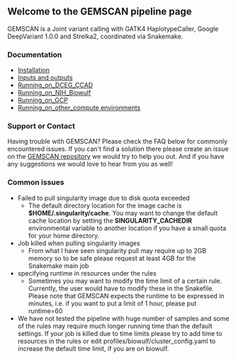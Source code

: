 ## Welcome to the GEMSCAN pipeline page

GEMSCAN is a Joint variant calling with GATK4 HaplotypeCaller, Google DeepVariant 1.0.0 and Strelka2, coordinated via Snakemake.

### Documentation

- [Installation](Installation.md)
- [Inputs and outputs](inputs_and_outputs.md)
- [Running_on_DCEG_CCAD](ccad.md)
- [Running_on_NIH_Biowulf](biowulf.md)
- [Running_on_GCP](gcp.md)
- [Running_on_other_compute environments](other_compute_environments.md)

### Support or Contact

Having trouble with GEMSCAN? Please check the FAQ below for commonly encountered issues. If you can't find a solution there please create an issue on the [GEMSCAN repository](https://github.com/NCI-CGR/GEMSCAN) we would try to help you out. And if you have any suggestions we would love to hear from you as well!

### Common issues
- Failed to pull singularity image due to disk quota exceeded
   - The default directory location for the image cache is **$HOME/.singularity/cache**. You may want to change the default cache location by setting the **SINGULARITY_CACHEDIR** environmental variable to another location if you have a small quota for your home directory.  
- Job killed when pulling singularity images
   - From what I have seen singularity pull may require up to 2GB memory so to be safe please request at least 4GB for the Snakemake main job 
- specifying runtime in resources under the rules
   - Sometimes you may want to modify the time limit of a certain rule. Currently, the user would have to modify these in the Snakefile. Please note that GEMSCAN expects the runtime to be expressed in minutes, i.e. if you want to put a limit of 1 hour, please put runtime=60 
- We have not tested the pipeline with huge number of samples and some of the rules may require much longer running time than the default settings. If your job is killed due to time limits please try to add time to resources in the rules or edit profiles/biowulf/cluster_config.yaml to increase the default time limit, if you are on biowulf.  
